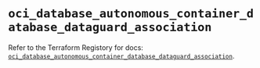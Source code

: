 # `oci_database_autonomous_container_database_dataguard_association`

Refer to the Terraform Registory for docs: [`oci_database_autonomous_container_database_dataguard_association`](https://registry.terraform.io/providers/oracle/oci/6.18.0/docs/resources/database_autonomous_container_database_dataguard_association).
